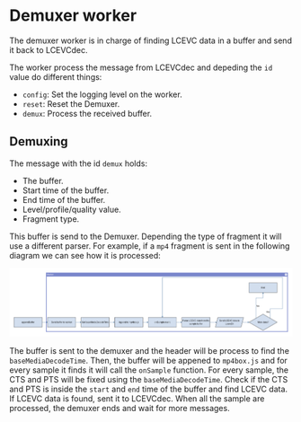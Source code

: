 # Demuxer worker

The demuxer worker is in charge of finding LCEVC data in a buffer and send it
back to LCEVCdec.

The worker process the message from LCEVCdec and depeding the `id` value do
different things:

* `config`: Set the logging level on the worker.
* `reset`: Reset the Demuxer.
* `demux`: Process the received buffer.

## Demuxing

The message with the id `demux` holds:

* The buffer.
* Start time of the buffer.
* End time of the buffer.
* Level/profile/quality value.
* Fragment type.

This buffer is send to the Demuxer. Depending the type of
fragment it will use a different parser. For example, if a `mp4` fragment is
sent in the following diagram we can see how it is processed:

![alt text](assets/appendbuffer.png "Append buffer")

The buffer is sent to the demuxer and the header will be process to find the
`baseMediaDecodeTime`. Then, the buffer will be appened to `mp4box.js` and
for every sample it finds it will call the `onSample` function. For every
sample, the CTS and PTS will be fixed using the `baseMediaDecodeTime`. Check
if the CTS and PTS is inside the `start` and `end` time of the buffer and
find LCEVC data. If LCEVC data is found, sent it to LCEVCdec. When all the
sample are processed, the demuxer ends and wait for more messages.
